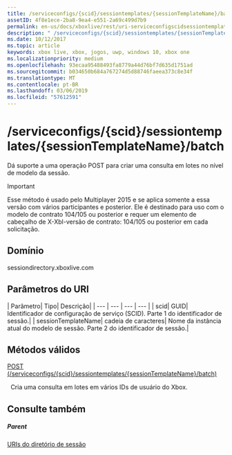 ```yaml
---
title: /serviceconfigs/{scid}/sessiontemplates/{sessionTemplateName}/batch
assetID: 4f8e1ece-2ba8-9ea4-e551-2a69c499d7b9
permalink: en-us/docs/xboxlive/rest/uri-serviceconfigscidsessiontemplatessessiontemplatenamebatch.html
description: " /serviceconfigs/{scid}/sessiontemplates/{sessionTemplateName}/batch"
ms.date: 10/12/2017
ms.topic: article
keywords: xbox live, xbox, jogos, uwp, windows 10, xbox one
ms.localizationpriority: medium
ms.openlocfilehash: 93ecaa95488493fa8779a44d76bf7d635d1751ad
ms.sourcegitcommit: b034650b684a767274d5d88746faeea373c8e34f
ms.translationtype: MT
ms.contentlocale: pt-BR
ms.lasthandoff: 03/06/2019
ms.locfileid: "57612591"
---
```

# <a name="serviceconfigsscidsessiontemplatessessiontemplatenamebatch"></a>/serviceconfigs/{scid}/sessiontemplates/{sessionTemplateName}/batch
Dá suporte a uma operação POST para criar uma consulta em lotes no nível de modelo da sessão.

> [!IMPORTANT]
> Esse método é usado pelo Multiplayer 2015 e se aplica somente a essa versão com vários participantes e posterior. Ele é destinado para uso com o modelo de contrato 104/105 ou posterior e requer um elemento de cabeçalho de X-Xbl-versão de contrato: 104/105 ou posterior em cada solicitação.

<a id="ID4ER"></a>


## <a name="domain"></a>Domínio
sessiondirectory.xboxlive.com  
<a id="ID4EW"></a>


## <a name="uri-parameters"></a>Parâmetros do URI

| Parâmetro| Tipo| Descrição|
| --- | --- | --- | --- |
| scid| GUID| Identificador de configuração de serviço (SCID). Parte 1 do identificador de sessão.|
| sessionTemplateName| cadeia de caracteres| Nome da instância atual do modelo de sessão. Parte 2 do identificador de sessão.|

<a id="ID4E2B"></a>


## <a name="valid-methods"></a>Métodos válidos

[POST (/serviceconfigs/{scid}/sessiontemplates/{sessionTemplateName}/batch)](uri-serviceconfigscidsessiontemplatessessiontemplatenamebatchpost.md)

&nbsp;&nbsp;Cria uma consulta em lotes em vários IDs de usuário do Xbox.

<a id="ID4EFC"></a>


## <a name="see-also"></a>Consulte também

<a id="ID4EHC"></a>


##### <a name="parent"></a>Parent

[URIs do diretório de sessão](atoc-reference-sessiondirectory.md)
